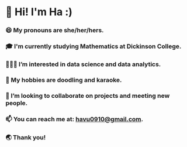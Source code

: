 # 👋 Hi! I'm Ha :)

### 😄  My pronouns are she/her/hers.
### 🎓  I'm currently studying Mathematics at Dickinson College.
### 👩🏻‍💻  I’m interested in data science and data analytics.
### 👀  My hobbies are doodling and karaoke.
### 💞️  I’m looking to collaborate on projects and meeting new people.
### 📫  You can reach me at: havu0910@gmail.com.  
### 🌏  Thank you!
